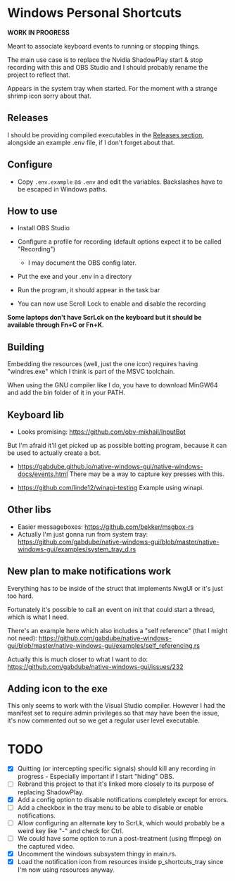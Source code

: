 # Windows Personal Shortcuts
**WORK IN PROGRESS**

Meant to associate keyboard events to running or stopping things.

The main use case is to replace the Nvidia ShadowPlay start & stop recording with this and OBS Studio and I should probably rename the project to reflect that.

Appears in the system tray when started. For the moment with a strange shrimp icon sorry about that.

## Releases
I should be providing compiled executables in the [Releases section](https://github.com/dkvz/win-personal-shortcuts/releases), alongside an example .env file, if I don't forget about that.

## Configure
- Copy `.env.example` as `.env` and edit the variables. Backslashes have to be escaped in Windows paths.

## How to use
- Install OBS Studio
- Configure a profile for recording (default options expect it to be called "Recording")
  + I may document the OBS config later.

- Put the exe and your .env in a directory
- Run the program, it should appear in the task bar
- You can now use Scroll Lock to enable and disable the recording

**Some laptops don't have ScrLck on the keyboard but it should be available through Fn+C or Fn+K**.

## Building
Embedding the resources (well, just the one icon) requires having "windres.exe" which I think is part of the MSVC toolchain.

When using the GNU compiler like I do, you have to download MinGW64 and add the bin folder of it in your PATH.

## Keyboard lib
- Looks promising: https://github.com/obv-mikhail/InputBot

But I'm afraid it'll get picked up as possible botting program, because it can be used to actually create a bot.

- https://gabdube.github.io/native-windows-gui/native-windows-docs/events.html
There may be a way to capture key presses with this.

- https://github.com/linde12/winapi-testing
Example using winapi.

## Other libs
- Easier messageboxes: https://github.com/bekker/msgbox-rs
- Actually I'm just gonna run from system tray: https://github.com/gabdube/native-windows-gui/blob/master/native-windows-gui/examples/system_tray_d.rs

## New plan to make notifications work
Everything has to be inside of the struct that implements NwgUI or it's just too hard.

Fortunately it's possible to call an event on init that could start a thread, which is what I need.

There's an example here which also includes a "self reference" (that I might not need): https://github.com/gabdube/native-windows-gui/blob/master/native-windows-gui/examples/self_referencing.rs

Actually this is much closer to what I want to do: 
https://github.com/gabdube/native-windows-gui/issues/232

## Adding icon to the exe
This only seems to work with the Visual Studio compiler. However I had the manifest set to require admin privileges so that may have been the issue, it's now commented out so we get a regular user level executable.

# TODO
- [x] Quitting (or intercepting specific signals) should kill any recording in progress - Especially important if I start "hiding" OBS.
- [ ] Rebrand this project to that it's linked more closely to its purpose of replacing ShadowPlay.
- [x] Add a config option to disable notifications completely except for errors.
- [ ] Add a checkbox in the tray menu to be able to disable or enable notifications.
- [ ] Allow configuring an alternate key to ScrLk, which would probably be a weird key like "-" and check for Ctrl.
- [ ] We could have some option to run a post-treatment (using ffmpeg) on the captured video.
- [x] Uncomment the windows subsystem thingy in main.rs.
- [x] Load the notification icon from resources inside p_shortcuts_tray since I'm now using resources anyway.
